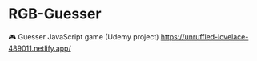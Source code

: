 # RGB-Guesser
🎮  Guesser JavaScript game (Udemy project)
https://unruffled-lovelace-489011.netlify.app/
